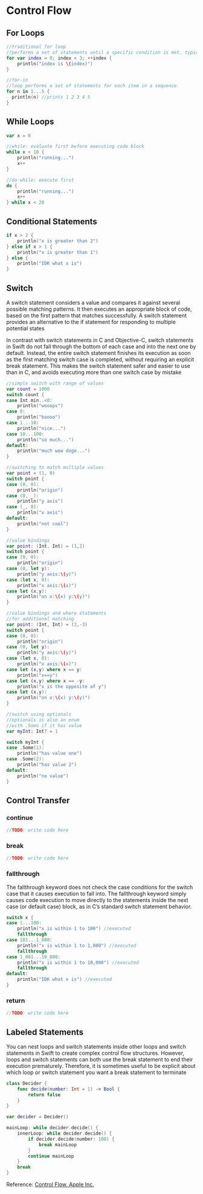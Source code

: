 # Control Flow

## For Loops
```swift
//traditional for loop
//performs a set of statements until a specific condition is met, typically by incrementing a counter each time the loop ends
for var index = 0; index < 3; ++index {
    println("index is \(index)")
}

//for-in
//loop performs a set of statements for each item in a sequence.
for n in 1...5 {
  println(n) //prints 1 2 3 4 5
}
```

## While Loops
```swift
var x = 0

//while: evaluate first before executing code block
while x < 10 {
    println("running...")
    x++
}

//do-while: execute first
do {
    println("running...")
    x++
} while x < 20
```

## Conditional Statements
```swift
if x > 2 {
    println("x is greater than 2")
} else if x > 1 {
    println("x is greater than 1")
} else {
    println("IDK what x is")
}
```
## Switch 
A switch statement considers a value and compares it against several possible matching patterns. It then executes an appropriate block of code, based on the first pattern that matches successfully. A switch statement provides an alternative to the if statement for responding to multiple potential states

In contrast with switch statements in C and Objective-C, switch statements in Swift do not fall through the bottom of each case and into the next one by default. Instead, the entire switch statement finishes its execution as soon as the first matching switch case is completed, without requiring an explicit break statement. This makes the switch statement safer and easier to use than in C, and avoids executing more than one switch case by mistake
```swift
//simple switch with range of values
var count = 1000
switch count {
case Int.min..<0:
    println("wooops")
case 0:
    println("boooo")
case 1...10:
    println("nice...")
case 10...100:
    println("so much...")
default:
    println("much wow doge...")
}

//switching to match multiple values
var point = (1, 0)
switch point {
case (0, 0):
    println("origin")
case (0, _):
    println("y axis")
case (_, 0):
    println("x axis")
default:
    println("not cool")
}

//value bindings
var point: (Int, Int) = (1,2)
switch point {
case (0, 0):
    println("origin")
case (0, let y):
    println("y axis:\(y)")
case (let x, 0):
    println("x axis:\(x)")
case let (x,y):
    println("on x:\(x) y:\(y)")
}

//value bindings and where statements
//for additional matching
var point: (Int, Int) = (2,-3)
switch point {
case (0, 0):
    println("origin")
case (0, let y):
    println("y axis:\(y)")
case (let x, 0):
    println("x axis:\(x)")
case let (x,y) where x == y:
    println("x==y")
case let (x,y) where x == -y:
    println("x is the opposite of y")
case let (x,y):
    println("on x:\(x) y:\(y)")
}

//switch using optionals
//optionals is also an enum
//with .Somo if it has value
var myInt: Int? = 1

switch myInt {
case .Some(1):
    println("has value one")
case .Some(2):
    println("has value 2")
default:
    println("no value")
}
```

## Control Transfer
### continue
```swift
//TODO: write code here
```

### break
```swift
//TODO: write code here
```

### fallthrough
The fallthrough keyword does not check the case conditions for the switch case that it causes execution to fall into. The fallthrough keyword simply causes code execution to move directly to the statements inside the next case (or default case) block, as in C’s standard switch statement behavior.
```swift
switch x {
case 1...100:
    println("x is within 1 to 100") //executed
    fallthrough
case 101...1_000:
    println("x is within 1 to 1,000") //executed
    fallthrough
case 1_001...10_000:
    println("x is within 1 to 10,000") //executed
    fallthrough
default:
    println("IDK what x is") //executed
}
```

### return
```swift
//TODO: write code here
```

## Labeled Statements
You can nest loops and switch statements inside other loops and switch statements in Swift to create complex control flow structures. However, loops and switch statements can both use the break statement to end their execution prematurely. Therefore, it is sometimes useful to be explicit about which loop or switch statement you want a break statement to terminate
```swift
class Decider {
    func decide(number: Int = 1) -> Bool {
        return false
    }
}

var decider = Decider()

mainLoop: while decider.decide() {
    innerLoop: while decider.decide() {
        if decider.decide(number: 100) {
            break mainLoop
        }
        continue mainLoop
    }
    break
}
```

Reference: [Control Flow, Apple Inc.](https://developer.apple.com/library/ios/documentation/Swift/Conceptual/Swift_Programming_Language/ControlFlow.html#//apple_ref/doc/uid/TP40014097-CH9-ID120)
